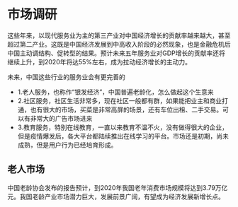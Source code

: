 # 市场调研

这些年来，以现代服务业为主的第三产业对中国经济增长的贡献率越来越大，甚至超过第二产业。这既是中国经济发展到中高收入阶段的必然现象，也是金融危机后中国主动调结构、促转型的结果。预计未来五年服务业对GDP增长的贡献率还将继续上升，到2020年将达55%左右，成为拉动经济增长的主动力。

未来，中国这些行业的服务业会有更完善的

- 1.老人服务，也称作“银发经济”，中国普遍老龄化，怎么做起这个生意来
- 2.社区服务，社区生活非常多，现在社区一般都有群，如果能把业主和商业打通，也有很大的市场，买菜是非常高屏的场景，还有车位出租、二手交易。可以有非常大的广告市场进来
- 3.教育服务，特别在线教育，一直以来教育不温不火，没有做得很大的企业，但是疫情爆发后，各大平台都陆续推出在线学习的平台。市场还是初期，尚未成熟，但是用户行为已经培育形成。

## 老人市场
中国老龄协会发布的报告预计，到2020年我国老年消费市场规模将达到3.79万亿元。我国老龄产业市场潜力巨大，发展前景广阔，有望成为经济发展新增长点。

